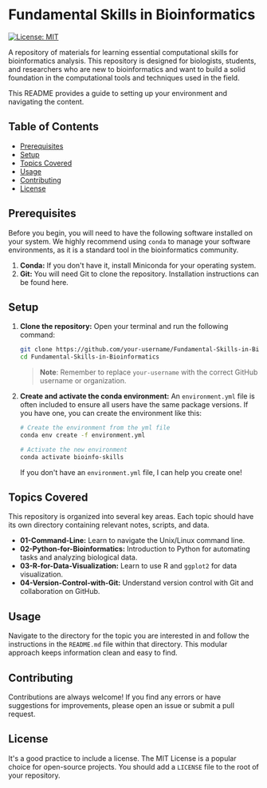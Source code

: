 <!-- omit in toc -->
# Fundamental Skills in Bioinformatics

[![License: MIT](https://img.shields.io/badge/License-MIT-yellow.svg)](https://opensource.org/licenses/MIT)

A repository of materials for learning essential computational skills for bioinformatics analysis. This repository is designed for biologists, students, and researchers who are new to bioinformatics and want to build a solid foundation in the computational tools and techniques used in the field.

This README provides a guide to setting up your environment and navigating the content.

## Table of Contents
- [Prerequisites](#prerequisites)
- [Setup](#setup)
- [Topics Covered](#topics-covered)
- [Usage](#usage)
- [Contributing](#contributing)
- [License](#license)

## Prerequisites

Before you begin, you will need to have the following software installed on your system. We highly recommend using `conda` to manage your software environments, as it is a standard tool in the bioinformatics community.

1.  **Conda:** If you don't have it, install Miniconda for your operating system.
2.  **Git:** You will need Git to clone the repository. Installation instructions can be found here.

## Setup

1.  **Clone the repository:**
    Open your terminal and run the following command:
    ```bash
    git clone https://github.com/your-username/Fundamental-Skills-in-Bioinformatics.git
    cd Fundamental-Skills-in-Bioinformatics
    ```
    > **Note**: Remember to replace `your-username` with the correct GitHub username or organization.

2.  **Create and activate the conda environment:**
    An `environment.yml` file is often included to ensure all users have the same package versions. If you have one, you can create the environment like this:

    ```bash
    # Create the environment from the yml file
    conda env create -f environment.yml

    # Activate the new environment
    conda activate bioinfo-skills
    ```
    If you don't have an `environment.yml` file, I can help you create one!

## Topics Covered

This repository is organized into several key areas. Each topic should have its own directory containing relevant notes, scripts, and data.

-   **01-Command-Line:** Learn to navigate the Unix/Linux command line.
-   **02-Python-for-Bioinformatics:** Introduction to Python for automating tasks and analyzing biological data.
-   **03-R-for-Data-Visualization:** Learn to use R and `ggplot2` for data visualization.
-   **04-Version-Control-with-Git:** Understand version control with Git and collaboration on GitHub.

## Usage

Navigate to the directory for the topic you are interested in and follow the instructions in the `README.md` file within that directory. This modular approach keeps information clean and easy to find.

## Contributing

Contributions are always welcome! If you find any errors or have suggestions for improvements, please open an issue or submit a pull request.

## License

It's a good practice to include a license. The MIT License is a popular choice for open-source projects. You should add a `LICENSE` file to the root of your repository.

